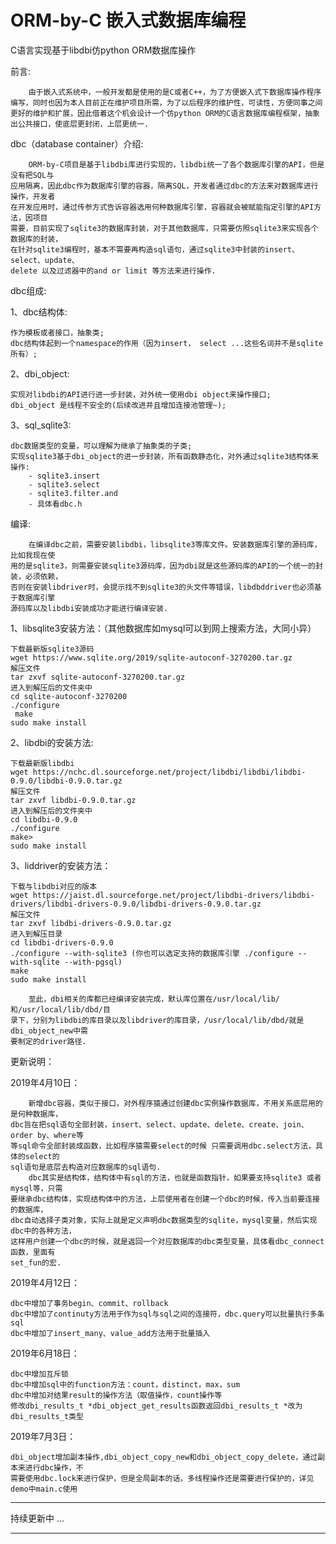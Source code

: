 ORM-by-C 嵌入式数据库编程
=======

C语言实现基于libdbi仿python ORM数据库操作

前言:

		由于嵌入式系统中，一般开发都是使用的是C或者C++，为了方便嵌入式下数据库操作程序编写，同时也因为本人目前正在维护项目所需，为了以后程序的维护性，可读性，方便同事之间更好的维护和扩展，因此借着这个机会设计一个仿python ORM的C语言数据库编程框架，抽象出公共接口，使底层更封闭，上层更统一.

dbc（database container）介绍:

		ORM-by-C项目是基于libdbi库进行实现的，libdbi统一了各个数据库引擎的API，但是没有把SQL与
	应用隔离，因此dbc作为数据库引擎的容器，隔离SQL，开发者通过dbc的方法来对数据库进行操作，开发者
	在开发应用时，通过传参方式告诉容器选用何种数据库引擎，容器就会被赋能指定引擎的API方法，因项目
	需要，目前实现了sqlite3的数据库封装，对于其他数据库，只需要仿照sqlite3来实现各个数据库的封装，
	在针对sqlite3编程时，基本不需要再构造sql语句，通过sqlite3中封装的insert、select、update、
	delete 以及过滤器中的and or limit 等方法来进行操作.

dbc组成:

1、dbc结构体:

	作为模板或者接口，抽象类;
	dbc结构体起到一个namespace的作用（因为insert， select ...这些名词并不是sqlite所有）;

2、dbi_object:

	实现对libdbi的API进行进一步封装，对外统一使用dbi object来操作接口;
	dbi_object 是线程不安全的(后续改进并且增加连接池管理~);

3、sql_sqlite3:

	dbc数据类型的变量，可以理解为继承了抽象类的子类;
	实现sqlite3基于dbi_object的进一步封装，所有函数静态化，对外通过sqlite3结构体来操作:
		- sqlite3.insert
		- sqlite3.select
		- sqlite3.filter.and
		- 具体看dbc.h

编译:

		在编译dbc之前，需要安装libdbi，libsqlite3等库文件。安装数据库引擎的源码库，比如我现在使
	用的是sqlite3，则需要安装sqlite3源码库，因为dbi就是这些源码库的API的一个统一的封装，必须依赖，
	否则在安装libdriver时，会提示找不到sqlite3的头文件等错误，libdbddriver也必须基于数据库引擎
	源码库以及libdbi安装成功才能进行编译安装.

1、libsqlite3安装方法：（其他数据库如mysql可以到网上搜索方法，大同小异）

	下载最新版sqlite3源码
	wget https://www.sqlite.org/2019/sqlite-autoconf-3270200.tar.gz
	解压文件
	tar zxvf sqlite-autoconf-3270200.tar.gz
	进入到解压后的文件夹中
	cd sqlite-autoconf-3270200
	./configure
	 make
	sudo make install

2、libdbi的安装方法:

	下载最新版libdbi
	wget https://nchc.dl.sourceforge.net/project/libdbi/libdbi/libdbi-0.9.0/libdbi-0.9.0.tar.gz
	解压文件
	tar zxvf libdbi-0.9.0.tar.gz
	进入到解压后的文件夹中
	cd libdbi-0.9.0
	./configure
	make>
	sudo make install

3、liddriver的安装方法：

	下载与libdbi对应的版本
	wget https://jaist.dl.sourceforge.net/project/libdbi-drivers/libdbi-drivers/libdbi-drivers-0.9.0/libdbi-drivers-0.9.0.tar.gz
	解压文件
	tar zxvf libdbi-drivers-0.9.0.tar.gz
	进入到解压目录
	cd libdbi-drivers-0.9.0
	./configure --with-sqlite3 (你也可以选定支持的数据库引擎 ./configure --with-sqlite --with-pgsql)
	make
	sudo make install

		至此，dbi相关的库都已经编译安装完成，默认库位置在/usr/local/lib/和/usr/local/lib/dbd/目
	录下，分别为libdbi的库目录以及libdriver的库目录，/usr/local/lib/dbd/就是dbi_object_new中需
	要制定的driver路径.

更新说明：

2019年4月10日：

		新增dbc容器，类似于接口，对外程序猿通过创建dbc实例操作数据库，不用关系底层用的是何种数据库，
	dbc旨在把sql语句全部封装，insert、select、update、delete、create、join、order by、where等
	等sql命令全部封装成函数，比如程序猿需要select的时候 只需要调用dbc.select方法，具体的select的
	sql语句是底层去构造对应数据库的sql语句.
		dbc其实是结构体，结构体中有sql的方法，也就是函数指针，如果要支持sqlite3 或者mysql等，只需
	要继承dbc结构体，实现结构体中的方法，上层使用者在创建一个dbc的时候，传入当前要连接的数据库，
	dbc自动选择子类对象，实际上就是定义声明dbc数据类型的sqlite，mysql变量，然后实现dbc中的各种方法，
	这样用户创建一个dbc的时候，就是返回一个对应数据库的dbc类型变量，具体看dbc_connect函数，里面有
	set_fun的宏.

2019年4月12日：

	dbc中增加了事务begin、commit、rollback
	dbc中增加了continuty方法用于作为sql与sql之间的连接符，dbc.query可以批量执行多条sql
	dbc中增加了insert_many、value_add方法用于批量插入

2019年6月18日：

	dbc中增加互斥锁
	dbc中增加sql中的function方法：count，distinct，max，sum
	dbc中增加对结果result的操作方法（取值操作，count操作等
	修改dbi_results_t *dbi_object_get_results函数返回dbi_results_t *改为dbi_results_t类型

2019年7月3日：

	dbi_object增加副本操作,dbi_object_copy_new和dbi_object_copy_delete，通过副本来进行dbc操作，不
	需要使用dbc.lock来进行保护，但是全局副本的话，多线程操作还是需要进行保护的，详见demo中main.c使用

--------------------------------------------------

持续更新中 ...

--------------------------------------------------
